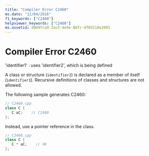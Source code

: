 ```yaml
---
title: "Compiler Error C2460"
ms.date: "11/04/2016"
f1_keywords: ["C2460"]
helpviewer_keywords: ["C2460"]
ms.assetid: d969fca9-3ac5-4e4e-88fc-df05510e2093
---
```

# Compiler Error C2460

'identifier1' : uses 'identifier2', which is being defined

A class or structure (`identifier2`) is declared as a member of itself (`identifier1`). Recursive definitions of classes and structures are not allowed.

The following sample generates C2460:

```cpp
// C2460.cpp
class C {
   C aC;    // C2460
};
```

Instead, use a pointer reference in the class.

```cpp
// C2460.cpp
class C {
   C * aC;    // OK
};
```
